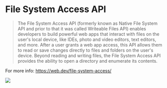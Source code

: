 # File System Access API
> The File System Access API (formerly known as Native File System API and prior to that it was called Writeable Files API) enables developers to build powerful web apps that interact with files on the user's local device, like IDEs, photo and video editors, text editors, and more. After a user grants a web app access, this API allows them to read or save changes directly to files and folders on the user's device. Beyond reading and writing files, the File System Access API provides the ability to open a directory and enumerate its contents.

For more info: https://web.dev/file-system-access/

<img src="https://i.ibb.co/gMLjBgG/lol.png" />
